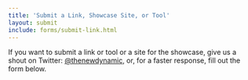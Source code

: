 ```yaml
---
title: 'Submit a Link, Showcase Site, or Tool'
layout: submit
include: forms/submit-link.html
---
```

If you want to submit a link or tool or a site for the showcase, give us a shout on Twitter: [@thenewdynamic](https://twitter.com/thenewdynamic), or, for a faster response, fill out the form below.
